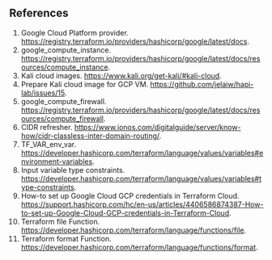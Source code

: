 ## References
1. Google Cloud Platform provider. https://registry.terraform.io/providers/hashicorp/google/latest/docs.
1. google_compute_instance. https://registry.terraform.io/providers/hashicorp/google/latest/docs/resources/compute_instance.
1. Kali cloud images. https://www.kali.org/get-kali/#kali-cloud.
1. Prepare Kali cloud image for GCP VM. https://github.com/jelaiw/hapi-lab/issues/15.
1. google_compute_firewall. https://registry.terraform.io/providers/hashicorp/google/latest/docs/resources/compute_firewall.
1. CIDR refresher. https://www.ionos.com/digitalguide/server/know-how/cidr-classless-inter-domain-routing/.
1. TF_VAR_env_var. https://developer.hashicorp.com/terraform/language/values/variables#environment-variables.
1. Input variable type constraints. https://developer.hashicorp.com/terraform/language/values/variables#type-constraints.
1. How-to set up Google Cloud GCP credentials in Terraform Cloud. https://support.hashicorp.com/hc/en-us/articles/4406586874387-How-to-set-up-Google-Cloud-GCP-credentials-in-Terraform-Cloud.
1. Terraform file Function. https://developer.hashicorp.com/terraform/language/functions/file.
1. Terraform format Function. https://developer.hashicorp.com/terraform/language/functions/format.

